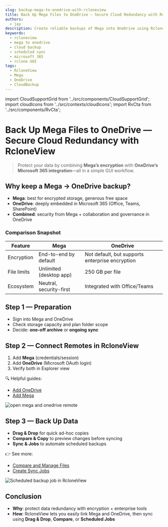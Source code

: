 ```yaml
---
slug: backup-mega-to-onedrive-with-rcloneview
title: Back Up Mega Files to OneDrive — Secure Cloud Redundancy with RcloneView
authors:
  - jay
description: Create reliable backups of Mega into OneDrive using RcloneView—combine Mega’s encryption with OneDrive’s Microsoft 365 integration.
keywords:
  - rcloneview
  - mega to onedrive
  - cloud backup
  - scheduled sync
  - microsoft 365
  - rclone GUI
tags:
  - RcloneView
  - Mega
  - OneDrive
  - CloudBackup
---
```


import CloudSupportGrid from '../src/components/CloudSupportGrid';
import cloudIcons from '../src/contexts/cloudIcons';
import RvCta from '../src/components/RvCta';

# Back Up Mega Files to OneDrive — Secure Cloud Redundancy with RcloneView

> Protect your data by combining **Mega’s encryption** with **OneDrive’s Microsoft 365 integration**—all in a simple GUI workflow.

<!-- truncate -->
## Why keep a Mega → OneDrive backup?

- **Mega**: best for encrypted storage, generous free space  
- **OneDrive**: deeply embedded in Microsoft 365 (Office, Teams, SharePoint)  
- **Combined**: security from Mega + collaboration and governance in OneDrive  

### Comparison Snapshot

| Feature | Mega | OneDrive |
|---|---|---|
| Encryption | End-to-end by default | Not default, but supports enterprise encryption |
| File limits | Unlimited (desktop app) | 250 GB per file |
| Ecosystem | Neutral, security-first | Integrated with Office/Teams |

<!-- Obsidian note: CTA 컴포넌트 -->
<RvCta imageSrc="/img/rcloneview-preview.png" downloadUrl="https://rcloneview.com/src/download.html" />

## Step 1 — Preparation

- Sign into Mega and OneDrive  
- Check storage capacity and plan folder scope  
- Decide: **one-off archive** or **ongoing sync**

## Step 2 — Connect Remotes in RcloneView

1. Add **Mega** (credentials/session)  
2. Add **OneDrive** (Microsoft OAuth login)  
3. Verify both in Explorer view  

🔍 Helpful guides:  
- [Add OneDrive ](/support/howto/remote-storage-connection-settings/add-oath-online-login#quick-setup-guide)
- [Add Mega](/support/howto/remote-storage-connection-settings/mega)

<img src="/support/images/en/blog/open-mega-and-onedrive-remote.png" alt="open mega and onedrive remote" class="img-medium img-center" />

## Step 3 — Back Up Data

- **Drag & Drop** for quick ad-hoc copies  
- **Compare & Copy** to preview changes before syncing  
- **Sync & Jobs** to automate scheduled backups  

👉 See more:  
- [Compare and Manage Files](/support/howto/rcloneview-basic/compare-folder-contents#compare-results-and-manage-files)  
- [Create Sync Jobs](/support/howto/rcloneview-basic/create-sync-jobs)

<img src="/support/images/en/howto/rcloneview-basic/job-run-click.png" alt="Scheduled backup job in RcloneView" class="img-medium img-center" />

## Conclusion

- **Why**: protect data redundancy with encryption + enterprise tools  
- **How**: RcloneView lets you easily link Mega and OneDrive, then sync using **Drag & Drop**, **Compare**, or **Scheduled Jobs**  


<CloudSupportGrid />